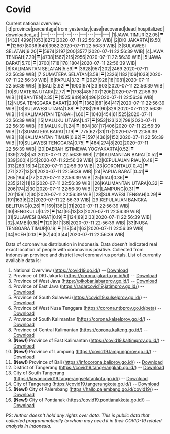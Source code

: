 # Covid
Current national overview:
|id|province|percentage|from_yesterday|case|recovered|dead|hospitalized|downloaded_at|
|---|---|---|---|---|---|---|---|---|
|1|JAWA TIMUR|22.05|![equal](https://github.com/ariefrachmannn/covid/raw/master/img/rsz_equal.png)|14321|4996|1053|8272|2020-07-11 22:56:39 WIB|
|2|DKI JAKARTA|19.50|![equal](https://github.com/ariefrachmannn/covid/raw/master/img/rsz_equal.png)|12667|8036|649|3982|2020-07-11 22:56:39 WIB|
|3|SULAWESI SELATAN|9.20|![equal](https://github.com/ariefrachmannn/covid/raw/master/img/rsz_equal.png)|5974|2197|200|3577|2020-07-11 22:56:39 WIB|
|4|JAWA TENGAH|7.29|![equal](https://github.com/ariefrachmannn/covid/raw/master/img/rsz_equal.png)|4738|1567|215|2956|2020-07-11 22:56:39 WIB|
|5|JAWA BARAT|5.70|![equal](https://github.com/ariefrachmannn/covid/raw/master/img/rsz_equal.png)|3700|1718|178|1804|2020-07-11 22:56:39 WIB|
|6|KALIMANTAN SELATAN|5.59|![equal](https://github.com/ariefrachmannn/covid/raw/master/img/rsz_equal.png)|3628|957|202|2469|2020-07-11 22:56:39 WIB|
|7|SUMATERA SELATAN|3.58|![equal](https://github.com/ariefrachmannn/covid/raw/master/img/rsz_equal.png)|2326|1182|106|1038|2020-07-11 22:56:39 WIB|
|8|PAPUA|3.12|![equal](https://github.com/ariefrachmannn/covid/raw/master/img/rsz_equal.png)|2027|928|18|1081|2020-07-11 22:56:39 WIB|
|9|BALI|2.92|![equal](https://github.com/ariefrachmannn/covid/raw/master/img/rsz_equal.png)|1900|974|23|903|2020-07-11 22:56:39 WIB|
|10|SUMATERA UTARA|2.77|![equal](https://github.com/ariefrachmannn/covid/raw/master/img/rsz_equal.png)|1798|485|107|1206|2020-07-11 22:56:39 WIB|
|11|BANTEN|2.35|![equal](https://github.com/ariefrachmannn/covid/raw/master/img/rsz_equal.png)|1525|949|80|496|2020-07-11 22:56:39 WIB|
|12|NUSA TENGGARA BARAT|2.10|![equal](https://github.com/ariefrachmannn/covid/raw/master/img/rsz_equal.png)|1362|881|64|417|2020-07-11 22:56:39 WIB|
|13|SULAWESI UTARA|1.88|![equal](https://github.com/ariefrachmannn/covid/raw/master/img/rsz_equal.png)|1218|299|90|829|2020-07-11 22:56:39 WIB|
|14|KALIMANTAN TENGAH|1.60|![equal](https://github.com/ariefrachmannn/covid/raw/master/img/rsz_equal.png)|1040|454|61|525|2020-07-11 22:56:39 WIB|
|15|MALUKU UTARA|1.47|![equal](https://github.com/ariefrachmannn/covid/raw/master/img/rsz_equal.png)|953|123|32|798|2020-07-11 22:56:39 WIB|
|16|MALUKU|1.24|![equal](https://github.com/ariefrachmannn/covid/raw/master/img/rsz_equal.png)|804|381|17|406|2020-07-11 22:56:39 WIB|
|17|SUMATERA BARAT|1.19|![equal](https://github.com/ariefrachmannn/covid/raw/master/img/rsz_equal.png)|775|627|31|117|2020-07-11 22:56:39 WIB|
|18|KALIMANTAN TIMUR|0.92|![equal](https://github.com/ariefrachmannn/covid/raw/master/img/rsz_equal.png)|597|436|9|152|2020-07-11 22:56:39 WIB|
|19|SULAWESI TENGGARA|0.75|![equal](https://github.com/ariefrachmannn/covid/raw/master/img/rsz_equal.png)|484|274|8|202|2020-07-11 22:56:39 WIB|
|20|DAERAH ISTIMEWA YOGYAKARTA|0.52|![equal](https://github.com/ariefrachmannn/covid/raw/master/img/rsz_equal.png)|339|278|8|53|2020-07-11 22:56:39 WIB|
|21|KALIMANTAN BARAT|0.52|![equal](https://github.com/ariefrachmannn/covid/raw/master/img/rsz_equal.png)|339|300|4|35|2020-07-11 22:56:39 WIB|
|22|KEPULAUAN RIAU|0.48|![equal](https://github.com/ariefrachmannn/covid/raw/master/img/rsz_equal.png)|313|263|16|34|2020-07-11 22:56:39 WIB|
|23|GORONTALO|0.42|![equal](https://github.com/ariefrachmannn/covid/raw/master/img/rsz_equal.png)|271|227|13|31|2020-07-11 22:56:39 WIB|
|24|PAPUA BARAT|0.41|![equal](https://github.com/ariefrachmannn/covid/raw/master/img/rsz_equal.png)|265|184|4|77|2020-07-11 22:56:39 WIB|
|25|RIAU|0.36|![equal](https://github.com/ariefrachmannn/covid/raw/master/img/rsz_equal.png)|235|212|11|12|2020-07-11 22:56:39 WIB|
|26|KALIMANTAN UTARA|0.32|![equal](https://github.com/ariefrachmannn/covid/raw/master/img/rsz_equal.png)|206|174|2|30|2020-07-11 22:56:39 WIB|
|27|LAMPUNG|0.31|![equal](https://github.com/ariefrachmannn/covid/raw/master/img/rsz_equal.png)|201|159|12|30|2020-07-11 22:56:39 WIB|
|28|SULAWESI TENGAH|0.29|![equal](https://github.com/ariefrachmannn/covid/raw/master/img/rsz_equal.png)|191|163|6|22|2020-07-11 22:56:39 WIB|
|29|KEPULAUAN BANGKA BELITUNG|0.26|![equal](https://github.com/ariefrachmannn/covid/raw/master/img/rsz_equal.png)|169|136|2|31|2020-07-11 22:56:39 WIB|
|30|BENGKULU|0.22|![equal](https://github.com/ariefrachmannn/covid/raw/master/img/rsz_equal.png)|141|95|13|33|2020-07-11 22:56:39 WIB|
|31|SULAWESI BARAT|0.19|![equal](https://github.com/ariefrachmannn/covid/raw/master/img/rsz_equal.png)|124|89|2|33|2020-07-11 22:56:39 WIB|
|32|JAMBI|0.18|![equal](https://github.com/ariefrachmannn/covid/raw/master/img/rsz_equal.png)|120|81|1|38|2020-07-11 22:56:39 WIB|
|33|NUSA TENGGARA TIMUR|0.18|![equal](https://github.com/ariefrachmannn/covid/raw/master/img/rsz_equal.png)|118|54|1|63|2020-07-11 22:56:39 WIB|
|34|ACEH|0.13|![equal](https://github.com/ariefrachmannn/covid/raw/master/img/rsz_equal.png)|87|40|3|44|2020-07-11 22:56:39 WIB|

Data of coronavirus distribution in Indonesia. Data doesn't indicated real exact location of people with coronavirus positive. Collected from Indonesian province and district level coronavirus portals. List of currently available data is:
1. National Overview (https://covid19.go.id/) -- [Download](https://www.dropbox.com/s/66ly270fw4y76fx/covid_nasional.csv?dl=0)
2. Province of DKI Jakarta (https://corona.jakarta.go.id/id) -- [Download](https://riwayat-file-covid-19-dki-jakarta-jakartagis.hub.arcgis.com/)
3. Province of West Java (https://pikobar.jabarprov.go.id/) -- [Download](https://www.dropbox.com/s/alg0zp60fylq6cn/covid_jabar.csv?dl=0)
4. Province of East Java (https://radarcovid19.jatimprov.go.id/) -- [Download](https://www.dropbox.com/sh/e7vtgcnl4ckbvr4/AADo9UMRDZvrhHn66qTHZOvNa?dl=0)
5. Province of South Sulawesi (https://covid19.sulselprov.go.id/) -- [Download](https://www.dropbox.com/s/z5ek23lwcztj7z7/covid_sulsel.csv?dl=0)
6. Province of West Nusa Tenggara (https://corona.ntbprov.go.id/peta) -- [Download](https://www.dropbox.com/s/4p2k93n42xx0c00/covid_ntb.csv?dl=0)
7. Province of South Kalimantan (https://corona.kalselprov.go.id/) -- [Download](https://www.dropbox.com/sh/7aa2kvz8lb04pzz/AADH1Oj5oFMw2mp-D3JStPRsa?dl=0)
8. Province of Central Kalimantan (https://corona.kalteng.go.id/) -- [Download](https://www.dropbox.com/s/9q01v5r3ys2ozk4/covid_kalteng.csv?dl=0)
9. **(New!)** Province of East Kalimantan (https://covid19.kaltimprov.go.id/) -- [Download](https://www.dropbox.com/sh/qhpxj532nm80goa/AAB6ek_fp1__ieTR0TFQpfIga?dl=0)
10. **(New!)** Province of Lampung (https://covid19.lampungprov.go.id/) -- [Download](https://www.dropbox.com/s/ecuew6oa9kzwqwx/covid_lampung.csv?dl=0)
11. **(New!)** Province of Bali (https://infocorona.baliprov.go.id/) -- [Download](https://www.dropbox.com/sh/iceiwun4ufttmiu/AAC7dSRMpfTjPI1Lfzw-LeCUa?dl=0)
12. District of Tangerang (https://covid19.tangerangkab.go.id/) -- [Download](https://www.dropbox.com/sh/yxovyy6sy5bnz4p/AACZzVHinisKmz8oQWyQJ3nua?dl=0)
13. City of South Tangerang (https://lawancovid19.tangerangselatankota.go.id/) -- [Download](https://www.dropbox.com/s/zlvxo4ivswdzmle/covid_tangsel.csv?dl=0)
14. City of Tangerang (https://covid19.tangerangkota.go.id/) -- [Download](https://www.dropbox.com/s/e53224kvdrpjzy0/covid_tangkot.csv?dl=0)
15. **(New!)** City of Palembang (https://hallo.palembang.go.id/covid19/) -- [Download](https://www.dropbox.com/sh/oj17bhwhlpjht9e/AABZEG-OiaSaFvikATDx6coEa?dl=0)
16. **(New!)** City of Pontianak (https://covid19.pontianakkota.go.id/) -- [Download](https://www.dropbox.com/sh/66if3y4ly51j4sh/AADQ-zwLGa7Kz4ZzJgDw2-3na?dl=0)

PS: *Author doesn't hold any rights over data. This is public data that collected programmatically to whom may need it in their COVID-19 related analysis in Indonesia.*
